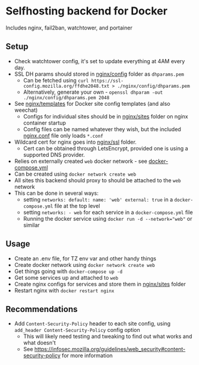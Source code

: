 # Selfhosting backend for Docker

Includes nginx, fail2ban, watchtower, and portainer

## Setup

- Check watchtower config, it's set to update everything at 4AM every day.
- SSL DH params should stored in [nginx/config](./nginx/config) folder as `dhparams.pem`
    - Can be fetched using `curl https://ssl-config.mozilla.org/ffdhe2048.txt > ./nginx/config/dhparams.pem` 
    - Alternatively, generate your own - `openssl dhparam -out ./nginx/config/dhparams.pem 2048`
- See [nginx/templates](./nginx/templates) for Docker site config templates (and also weechat)
    - Configs for individual sites should be in [nginx/sites](./nginx/sites) folder on nginx container startup
    - Config files can be named whatever they wish, but the included [nginx.conf](./nginx/nginx.conf) file only loads `*.conf`
- Wildcard cert for nginx goes into [nginx/ssl](./nginx/ssl) folder.
    - Cert can be obtained through LetsEncrypt, provided one is using a supported DNS provider.
- Relies on externally created `web` docker network - see [docker-compose.yml](./docker-compose.yml)
- Can be created using `docker network create web`
- All sites this backend should proxy to should be attached to the `web` network
- This can be done in several ways:
    - setting `networks: default: name: 'web' external: true` in a `docker-compose.yml` file at the top level
    - setting `networks: - web` for each service in a `docker-compose.yml` file
    - Running the docker service using `docker run -d --network="web"` or similar

## Usage

- Create an .env file, for TZ env var and other handy things
- Create docker network using `docker network create web`
- Get things going with `docker-compose up -d`
- Get some services up and attached to `web`
- Create nginx configs for services and store them in [nginx/sites](./nginx/sites) folder
- Restart nginx with `docker restart nginx`

## Recommendations

- Add `Content-Security-Policy` header to each site config, using `add_header Content-Security-Policy` config option
    - This will likely need testing and tweaking to find out what works and what doesn't
    - See https://infosec.mozilla.org/guidelines/web_security#content-security-policy for more information
